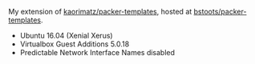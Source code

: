 My extension of [kaorimatz/packer-templates](https://github.com/kaorimatz/packer-templates), hosted at [bstoots/packer-templates](https://github.com/bstoots/packer-templates).

* Ubuntu 16.04 (Xenial Xerus)
* Virtualbox Guest Additions 5.0.18
* Predictable Network Interface Names disabled
